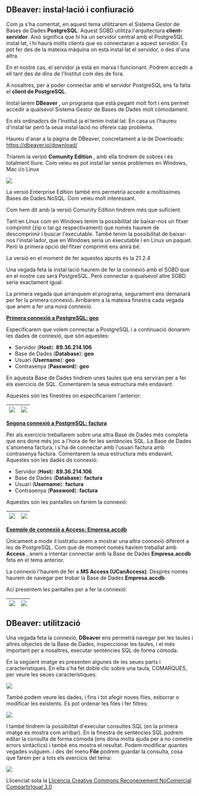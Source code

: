 ##  DBeaver: instal·lació i confiuració

Com ja s'ha comentat, en aquest tema utilitzarem el Sistema Gestor de Bases de
Dades **PostgreSQL**. Aquest SGBD utilitza l'arquitectura **client-servidor**.
Això significa que hi ha un servidor central amb el PostgreSQL instal·lat, i
hi haurà molts clients que es connectaran a aquest servidor. Es pot fer des de
la mateixa màquina on està instal·lat el servidor, o des d'una altra.

En el nostre cas, el servidor ja està en marxa i funcionant. Podrem accedir a
ell tant des de dins de l'Institut com des de fora.

A nosaltres, per a poder connectar amb el servidor PostgreSQL ens fa falta el
**client de PostgreSQL**.

Instal·larem **DBeaver** , un programa que està pegant molt fort i ens permet
accedir a qualsevol Sistema Gestor de Bases de Dades molt còmodament.

En els ordinadors de l'Institut ja el tenim instal·lat. En casa us l'haureu
d'instal·lar però la seua instal·lació no ofereix cap problema.

Haureu d'anar a la pàgina de DBeaver, concretament a la de Downloads:
<https://dbeaver.io/download/>

Triarem la versió **Comunity Edition** , amb ella tindrem de sobres i és
totalment lliure. Com veieu es pot instal·lar sense problemes en Windows, Mac
i/o Linux

![](T6_1_3_1.png)

La versió Enterprise Edition també ens permetria accedir a moltíssimes Bases
de Dades NoSQL. Com veieu molt interessant.

Com hem dit amb la versió Comunity Edition tindrem més que suficient.

Tant en Linux com en Windows tenim la possibilitat de baixar-nos un fitxer
comprimit (zip o tar.gz respectivament) que només haurem de descomprimir i
buscar l'executable. També tenim la possibilitat de baixar-nos l'instal·lador,
que en Windows seria un executable i en Linux un paquet. Però la primera opció
del fitxer comprimit ens anirà bé.

La versió en el moment de fer aquestos apunts és la 21.2.4

Una vegada feta la instal·lació haurem de fer la connexió amb el SGBD que en
el nostre cas serà PostgreSQL. Però connectar a qualsevol altre SGBD seria
exactament igual.

La primera vegada que arranquem el programa, segurament ens demanarà per fer
la primera connexió. Arribarem a la mateixa finestra cada vegada que anem a
fer una nova connexió.

**<u>Primera connexió a PostgreSQL: geo</u>**

Especificarem que volem connectar a PostgreSQL i a continuació donarem les
dades de connexió, que són aquestes:

  * Servidor (**Host**): **89.36.214.106**
  * Base de Dades (**Database**): **geo**
  * Usuari (**Username**): **geo**
  * Contrasenya (**Password**): **geo**

En aquesta Base de Dades tindrem unes taules que ens serviran per a fer els
exercicis de SQL. Comentarem la seua estructura més endavant.

Aquestes són les finestres on especificaríem l'anterior:

![](T6_1_3_2.png) | ![](T6_1_3_3.png)  
---|---  
  
**<u>Segona connexió a PostgreSQL: factura</u>**

Per als exercicis treballarem sobre una altra Base de Dades més completa que
ens done més joc a l'hora de fer les sentències SQL. La Base de Dades
s'anomena factura, i s'ha de connectar amb l'usuari factura amb contrasenya
factura. Comentarem la seua estructura més endavant. Aquestes són les dades de
connexió:

  * Servidor (**Host**): **89.36.214.106**
  * Base de Dades (**Database**): **factura**
  * Usuari (**Username**): **factura**
  * Contrasenya (**Password**): **factura**

Aquestes són les pantalles on faríem la connexió:

![](T6_1_3_2.png) | ![](T6_1_3_4.png)  
---|---  
  
**<u>Exemple de connexió a Access: Empresa.accdb</u>**

Únicament a mode il·lustratiu anem a mostrar una altra connexió diferent a les
de PostgreSQL. Com que de moment només havíem treballat amb **Access** , anem
a intentar connectar amb la Base de Dades **Empresa.accdb** feta en el tema
anterior.

La connexió l'haurem de fer a **MS Access (UCanAccess)**. Després només haurem
de navegar per trobar la Base de Dades **Empresa.accdb**

Ací presentem les pantalles per a fer la connexió:

![](T6_1_1_4.png) | ![](T6_1_1_5.png)  
---|---  
  
## DBeaver: utilització

Una vegada feta la connexió, **DBeaver** ens permetrà navegar per les taules i
altres objectes de la Base de Dades, inspeccionar les taules, i el més
important per a nosaltres, executar sentències SQL de forma còmoda.

En la següent imatge es presenten algunes de les seues parts i
caracteristiques. En ella s'ha fet doble clic sobre una taula, COMARQUES, per
veure les seues característiques:

![](T6_1_4_1.png)

També podem veure les dades, i fins i tot afegir noves files, esborrar o
modificar les existents. Es pot ordenar les files i fer filtres:

![](T6_1_4_2.png)

I també tindrem la possibilitat d'executar consultes SQL (en la primera imatge
es mostra com arribar). En la finestra de sentències SQL podrem editar la
consulta de forma còmoda (ens dóna molta ajuda per a no cometre errors
sintàctics) i també ens mostra el resultat. Podem modificar quantes vegades
vulguem. i des del menu **File** podrem guardar la consulta, cosa que farem
per a tots els exercicis del tema:

![](T6_1_4_3.png)


Llicenciat sota la  [Llicència Creative Commons Reconeixement NoComercial
CompartirIgual 3.0](http://creativecommons.org/licenses/by-nc-sa/3.0/)


